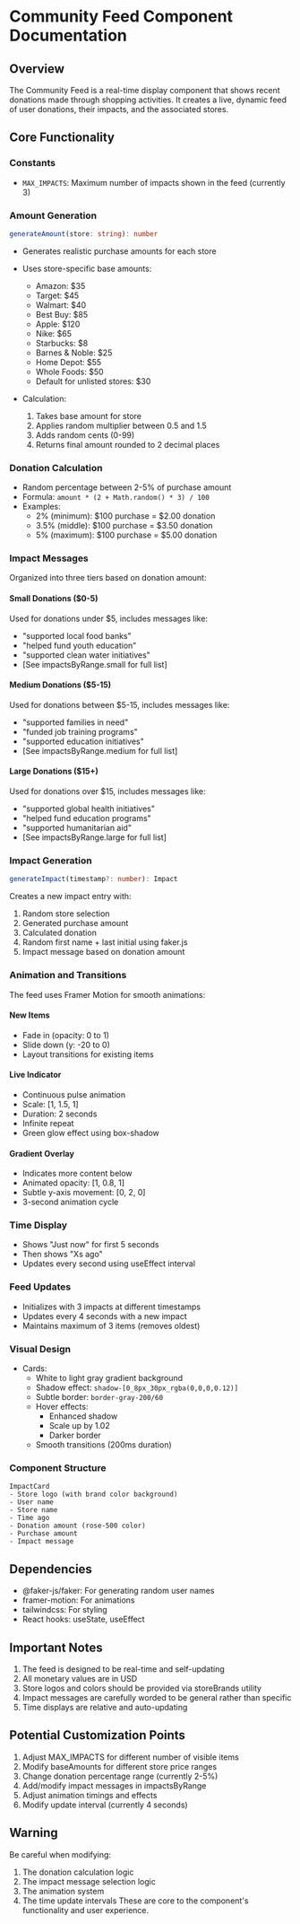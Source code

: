 # Community Feed Component Documentation

## Overview
The Community Feed is a real-time display component that shows recent donations made through shopping activities. It creates a live, dynamic feed of user donations, their impacts, and the associated stores.

## Core Functionality

### Constants
- `MAX_IMPACTS`: Maximum number of impacts shown in the feed (currently 3)

### Amount Generation
```typescript
generateAmount(store: string): number
```
- Generates realistic purchase amounts for each store
- Uses store-specific base amounts:
  - Amazon: $35
  - Target: $45
  - Walmart: $40
  - Best Buy: $85
  - Apple: $120
  - Nike: $65
  - Starbucks: $8
  - Barnes & Noble: $25
  - Home Depot: $55
  - Whole Foods: $50
  - Default for unlisted stores: $30

- Calculation:
  1. Takes base amount for store
  2. Applies random multiplier between 0.5 and 1.5
  3. Adds random cents (0-99)
  4. Returns final amount rounded to 2 decimal places

### Donation Calculation
- Random percentage between 2-5% of purchase amount
- Formula: `amount * (2 + Math.random() * 3) / 100`
- Examples:
  - 2% (minimum): $100 purchase = $2.00 donation
  - 3.5% (middle): $100 purchase = $3.50 donation
  - 5% (maximum): $100 purchase = $5.00 donation

### Impact Messages
Organized into three tiers based on donation amount:

#### Small Donations ($0-5)
Used for donations under $5, includes messages like:
- "supported local food banks"
- "helped fund youth education"
- "supported clean water initiatives"
- [See impactsByRange.small for full list]

#### Medium Donations ($5-15)
Used for donations between $5-15, includes messages like:
- "supported families in need"
- "funded job training programs"
- "supported education initiatives"
- [See impactsByRange.medium for full list]

#### Large Donations ($15+)
Used for donations over $15, includes messages like:
- "supported global health initiatives"
- "helped fund education programs"
- "supported humanitarian aid"
- [See impactsByRange.large for full list]

### Impact Generation
```typescript
generateImpact(timestamp?: number): Impact
```
Creates a new impact entry with:
1. Random store selection
2. Generated purchase amount
3. Calculated donation
4. Random first name + last initial using faker.js
5. Impact message based on donation amount

### Animation and Transitions
The feed uses Framer Motion for smooth animations:

#### New Items
- Fade in (opacity: 0 to 1)
- Slide down (y: -20 to 0)
- Layout transitions for existing items

#### Live Indicator
- Continuous pulse animation
- Scale: [1, 1.5, 1]
- Duration: 2 seconds
- Infinite repeat
- Green glow effect using box-shadow

#### Gradient Overlay
- Indicates more content below
- Animated opacity: [1, 0.8, 1]
- Subtle y-axis movement: [0, 2, 0]
- 3-second animation cycle

### Time Display
- Shows "Just now" for first 5 seconds
- Then shows "Xs ago"
- Updates every second using useEffect interval

### Feed Updates
- Initializes with 3 impacts at different timestamps
- Updates every 4 seconds with a new impact
- Maintains maximum of 3 items (removes oldest)

### Visual Design
- Cards:
  - White to light gray gradient background
  - Shadow effect: `shadow-[0_8px_30px_rgba(0,0,0,0.12)]`
  - Subtle border: `border-gray-200/60`
  - Hover effects:
    - Enhanced shadow
    - Scale up by 1.02
    - Darker border
  - Smooth transitions (200ms duration)

### Component Structure
```tsx
ImpactCard
- Store logo (with brand color background)
- User name
- Store name
- Time ago
- Donation amount (rose-500 color)
- Purchase amount
- Impact message
```

## Dependencies
- @faker-js/faker: For generating random user names
- framer-motion: For animations
- tailwindcss: For styling
- React hooks: useState, useEffect

## Important Notes
1. The feed is designed to be real-time and self-updating
2. All monetary values are in USD
3. Store logos and colors should be provided via storeBrands utility
4. Impact messages are carefully worded to be general rather than specific
5. Time displays are relative and auto-updating

## Potential Customization Points
1. Adjust MAX_IMPACTS for different number of visible items
2. Modify baseAmounts for different store price ranges
3. Change donation percentage range (currently 2-5%)
4. Add/modify impact messages in impactsByRange
5. Adjust animation timings and effects
6. Modify update interval (currently 4 seconds)

## Warning
Be careful when modifying:
1. The donation calculation logic
2. The impact message selection logic
3. The animation system
4. The time update intervals
These are core to the component's functionality and user experience.
